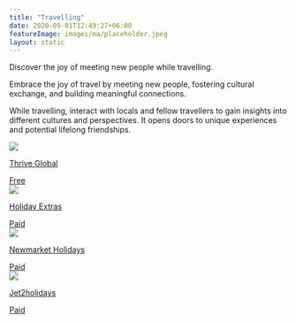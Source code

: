 ```yaml
---
title: "Travelling"
date: 2020-09-01T12:49:27+06:00
featureImage: images/ma/placeholder.jpeg
layout: static
---
```


Discover the joy of meeting new people while travelling.

Embrace the joy of travel by meeting new people, fostering cultural exchange, and building meaningful connections.

While travelling, interact with locals and fellow travellers to gain insights into different cultures and perspectives. It opens doors to unique experiences and potential lifelong friendships.

<a class="ma-link" href="https://community.thriveglobal.com/the-importance-of-taking-a-holiday/"><div class="ma-card ma-card-Community"><div class="ma-icon"><img src ="/images/Icon-check - community - opacity.svg"/></div><div class="ma-name"><p>Thrive Global</p></div><div class="ma-paid-text"><span>Free</span></div></div></a><a class="ma-link" href="https://www.holidayextras.com/travel-blog/wanderlust/how-to-make-friends-while-travelling.html"><div class="ma-card ma-card-Community"><div class="ma-icon"><img src ="/images/Icon-pound - community - opacity.svg"/></div><div class="ma-name"><p>Holiday Extras</p></div><div class="ma-paid-text"><span>Paid</span></div></div></a><a class="ma-link" href="https://www.newmarketholidays.co.uk/holiday-guides/solo-travel-guide/how-to-meet-other-people-when-travelling-alone"><div class="ma-card ma-card-Community"><div class="ma-icon"><img src ="/images/Icon-pound - community - opacity.svg"/></div><div class="ma-name"><p>Newmarket Holidays</p></div><div class="ma-paid-text"><span>Paid</span></div></div></a><a class="ma-link" href="https://www.jet2holidays.com/"><div class="ma-card ma-card-Community"><div class="ma-icon"><img src ="/images/Icon-pound - community - opacity.svg"/></div><div class="ma-name"><p>Jet2holidays</p></div><div class="ma-paid-text"><span>Paid</span></div></div></a>  

<br/><br/>






